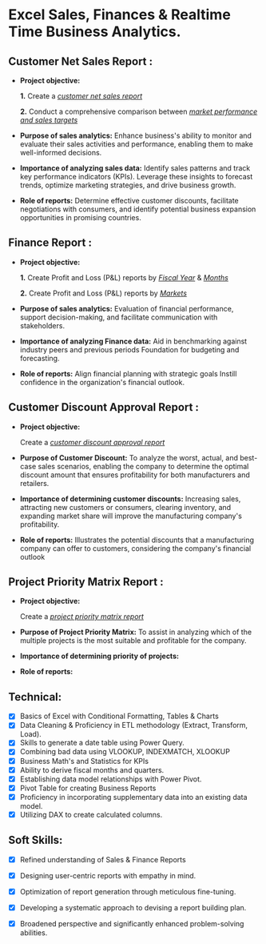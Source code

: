 
# Excel Sales, Finances & Realtime Time Business Analytics.

## Customer Net Sales Report :


- **Project objective:** 

    **1.** Create a _[customer net sales report](https://github.com/HarshGupta767/Excel-Sales-and-Finances-Analytics/blob/main/Customer%20Net%20Sales%20Performance.pdf)_ 

    **2.** Conduct a comprehensive comparison between _[market performance and sales targets](https://github.com/HarshGupta767/Excel-Sales-and-Finances-Analytics/blob/main/Market%20Performance%20Vs%20Target.pdf)_

- **Purpose of sales analytics:** Enhance business's ability to monitor and evaluate their sales activities and performance, enabling them to make well-informed decisions. 

- **Importance of analyzing sales data:** Identify sales patterns and track key performance indicators (KPIs). Leverage these insights to forecast trends, optimize marketing strategies, and drive business growth.

- **Role of reports:** Determine effective customer discounts, facilitate negotiations with consumers, and identify potential business expansion opportunities in promising countries.


## Finance Report :

- **Project objective:** 

    **1.** Create Profit and Loss (P&L) reports by _[Fiscal Year](https://github.com/HarshGupta767/Excel-Sales-and-Finances-Analytics/blob/main/P%26L%20Statement%20by%20Fiscal%20Year.pdf)_ & _[Months](https://github.com/HarshGupta767/Excel-Sales-and-Finances-Analytics/blob/main/P%26L%20Statement%20by%20Month%20%26%20Quarter.pdf)_ 

   **2.** Create Profit and Loss (P&L) reports by _[Markets](https://github.com/HarshGupta767/Excel-Sales-and-Finances-Analytics/blob/main/P%26L%20Statement%20by%20Markets.pdf)_

- **Purpose of sales analytics:** Evaluation of financial performance, support decision-making, and facilitate communication with stakeholders.

- **Importance of analyzing Finance data:** Aid in benchmarking against industry peers and previous periods Foundation for budgeting and forecasting.

- **Role of reports:** Align financial planning with strategic goals Instill confidence in the organization's financial outlook.


## Customer Discount Approval Report :

- **Project objective:** 

    Create a _[customer discount approval report](https://github.com/HarshGupta767/Excel-Sales-Finances-and-Realtime-Time-Business-Analytics/blob/main/Customer%20Discount%20Approval.pdf)_ 

 
- **Purpose of Customer Discount:** To analyze the worst, actual, and best-case sales scenarios, enabling the company to determine the optimal discount amount that ensures profitability for both manufacturers and retailers.

- **Importance of determining customer discounts:** Increasing sales, attracting new customers or consumers, clearing inventory, and expanding market share will improve the manufacturing company's profitability.

- **Role of reports:** Illustrates the potential discounts that a manufacturing company can offer to customers, considering the company's financial outlook


## Project Priority Matrix Report :

- **Project objective:** 

    Create a _[project priority matrix report](https://github.com/HarshGupta767/Excel-Sales-Finances-and-Realtime-Time-Business-Analytics/blob/main/Projects%20Priority%20Metrix.pdf)_ 

 
- **Purpose of Project Priority Matrix:** To assist in analyzing which of the multiple projects is the most suitable and profitable for the company.

- **Importance of determining priority of projects:** 

- **Role of reports:** 



## Technical:
- [x] Basics of Excel with Conditional Formatting, Tables & Charts
- [x] Data Cleaning & Proficiency in ETL methodology (Extract, Transform, Load).
- [x]	Skills to generate a date table using Power Query.
- [x] Combining bad data using VLOOKUP, INDEXMATCH, XLOOKUP
- [x] Business Math's and Statistics for KPIs
- [x] Ability to derive fiscal months and quarters.
- [x]	Establishing data model relationships with Power Pivot.
- [x] Pivot Table for creating Business Reports
- [x]	Proficiency in incorporating supplementary data into an existing data model.
- [x]	Utilizing DAX to create calculated columns.

## Soft Skills:
- [x]	Refined understanding of Sales & Finance Reports
- [x]	Designing user-centric reports with empathy in mind.
- [x]	Optimization of report generation through meticulous fine-tuning.
- [x]	Developing a systematic approach to devising a report building plan.
- [x] Broadened perspective and significantly enhanced problem-solving abilities.


